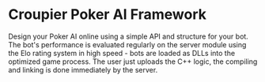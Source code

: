 # Croupier Poker AI Framework #

Design your Poker AI online using a simple API and structure for your bot. The bot's performance is evaluated regularly on the server module using the Elo rating system in high speed - bots are loaded as DLLs into the optimized game process. The user just uploads the C++ logic, the compiling and linking is done immediately by the server.